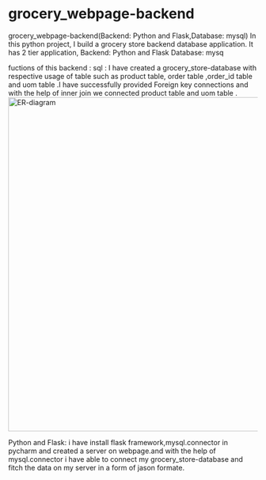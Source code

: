 # grocery_webpage-backend

grocery_webpage-backend(Backend: Python and Flask,Database: mysql)
In this python project, I build a grocery store backend database application. It has  2 tier application,
Backend: Python and Flask
Database: mysq

fuctions of this backend :
sql : I have created a grocery_store-database with respective usage of table such as product table, order table ,order_id table and uom table .I have successfully provided Foreign key connections and with the help of inner join we connected product table and uom table .
<img width="676" alt="ER-diagram" src="https://github.com/720734/grocery_webpage-backend/assets/143864599/c2f120e9-3e84-4e93-a94e-c9baac602013">

Python and Flask: i have install flask framework,mysql.connector in pycharm and created a server on webpage.and with the help of mysql.connector i have able to connect my grocery_store-database and fitch the data on my server in a form of jason formate.




